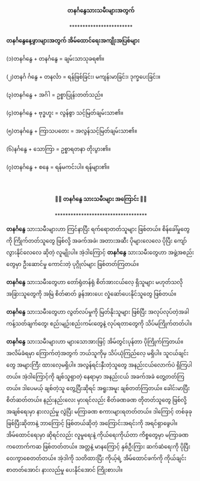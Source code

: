 <h4 style="text-align:center">တနင်္ဂနွေသားသမီးများအတွက်</h4>
<p style="text-align:center">************************</p>
<strong>တနင်္ဂနွေနေ့ဖွားများအတွက် အိမ်ထောင်ရေးအကျိုးအပြစ်များ</strong><br>
<br>
(၁)တနင်္ဂနွေ + တနင်္ဂနွေ = ချမ်းသာသုခရ၏။
<br><br>
(၂)တနင်္ဂ င်္ဂနွေ + တနင်္လာ = ရန်ဖြစ်ခြင်း၊ မကျန်းမာခြင်း၊ ဒုက္ခပေးခြင်း။
<br><br>
(၃)တနင်္ဂနွေ + အင်္ဂါ = ဥစ္စာပြုန်းတတ်သည်။
<br><br>
(၄)တနင်္ဂနွေ + ဗုဒ္ဓဟူး = လွန်စွာ သင့်မြတ်ချမ်းသာ၏။
<br><br>
(၅)တနင်္ဂနွေ + ကြာသပတေး = အလွန်သင့်မြတ်ချမ်းသာ၏။
<br><br>
(၆)နင်္ဂနွေ + သောကြာ = ဥစ္စာရတနာ တိုးပွား၏။ 
<br><br>
(၇)တနင်္ဂနွေ + စနေ = ရန်မကင်းပါ။ ရန်များ၏။
<br><br><br>


<h4 style="text-align:center">🐦‍🔥 တနင်္ဂနွေ သားသမီးများ အကြောင်း 🐦‍🔥</h4>
<p style="text-align:center">***********************************</p>

<strong>တနင်္ဂနွေ</strong> သားသမီးများဟာ ကြင်နာပြီး ရက်ရောတတ်သူများ ဖြစ်တယ်။ စိန်ခေါ်မှုတွေကို ကြိုက်တတ်သူတွေ ဖြစ်လို့ အခက်အခဲ၊ အတားအဆီး ပိုများလေလေ ပိုပြီး ကျော်လွားနိုင်လေလေ ဆိုတဲ့ လူမျိုးပါ။ အဲ့ဒါကြောင့် <strong>တနင်္ဂနွေ</strong> သားသမီးတွေဟာ အဖွဲ့အစည်းတွေမှာ ဦးဆောင်မှု ကောင်းတဲ့ ပုဂ္ဂိုလ်များ ဖြစ်တတ်ကြတယ်။ 
<br><br>
<strong>တနင်္ဂနွေ</strong> သားသမီးတွေဟာ တော်ရုံတန်ရုံ စိတ်အားငယ်လေ့ ရှိသူများ မဟုတ်သလို အခြားသူတွေကို အမြဲ စိတ်ဓာတ် ခွန်အားပေး လှုံဆော်ပေးနိုင်သူတွေ ဖြစ်တယ်။
<br><br>
<strong>တနင်္ဂနွေ</strong> သားသမီးတွေဟာ လွတ်လပ်မှုကို မြတ်နိုးသူများ ဖြစ်ပြီး အလုပ်လုပ်တဲ့အခါ ကန့်သတ်ချက်တွေ၊ စည်းမျဉ်းစည်းကမ်းတွေနဲ့ လုပ်ရတာတွေကို သိပ်မကြိုက်တတ်ပါ။
<br><br>
 <strong>တနင်္ဂနွေ</strong> သားသမီးများဟာ များသောအားဖြင့် အိမ်တွင်းပုန်တာ ပိုကြိုက်ကြတယ်။ အလိမ်ခံရမှာ ကြောက်တဲ့အတွက် ဘယ်သူကိုမှ သိပ်ယုံကြည်လေ့ မရှိပါ။ သူငယ်ချင်းတွေ အများကြီး ထားလေ့မရှိပါ။ အလွန်ရင်းနှီးတဲ့သူတွေ အနည်းငယ်လောက်ပဲ ရှိကြပါတယ်။ အဲ့ဒါကြောင့်ကို ချစ်သူရှာတဲ့ နေရာမှာ အနည်းငယ် အခက်အခဲ တွေ့တတ်ကြတယ်။ ဒါပေမယ့် ချစ်တဲ့သူ တွေ့ပြီးဆိုရင် အရူးအမူး ချစ်တတ်ကြတယ်။ ခေါင်းမာပြီး စိတ်ဆတ်တယ်။ နည်းနည်းလေး မှားရင်လည်း စိတ်ခဏခဏ တိုတတ်သူတွေ ဖြစ်လို့ အချစ်ရေးမှာ နားလည်မှု လွဲပြီး မကြာခဏ စကားများရတတ်တယ်။ ဒါကြောင့် တစ်ခုခု ဖြစ်ပြီးဆိုတာနဲ့ ဘာကြောင့် ဖြစ်တယ်ဆိုတဲ့ အကြောင်းအရင်းကို အရင်ရှာဖွေပါ။ အိမ်ထောင်ရေးမှာ ဆိုရင်လည်း လူမှုရေးနဲ့ ကိုယ်ရေးကိုယ်တာ ကိစ္စတွေမှာ မကြာခဏ ကတောက်ကဆ ဖြစ်တတ်တယ်။ အတ္တနဲ့ မာနကြောင့် နှစ်ဦးကြား ဆက်ဆံရေးကို ပိုပြီး ဝေးကွာစေတတ်တယ်။ အဲ့ဒါကို သတိထားပြီး ကိုယ့်ရဲ့ အိမ်ထောင်ဖက်ကို ကိုယ်ချင်းစာတတ်အောင်၊ နားလည်မှု ပေးနိုင်အောင် ကြိုးစားပါ။